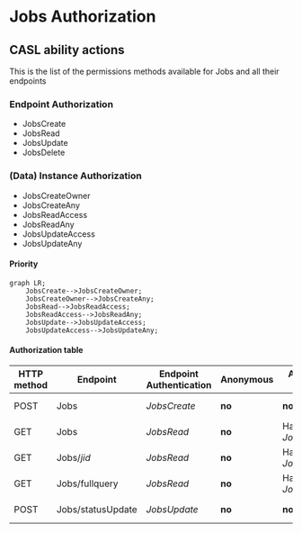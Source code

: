 # Jobs Authorization
## CASL ability actions
This is the list of the permissions methods available for Jobs and all their endpoints

### Endpoint Authorization
- JobsCreate
- JobsRead
- JobsUpdate
- JobsDelete

### (Data) Instance Authorization
- JobsCreateOwner
- JobsCreateAny
- JobsReadAccess
- JobsReadAny
- JobsUpdateAccess
- JobsUpdateAny

#### Priority
```mermaid
graph LR;
    JobsCreate-->JobsCreateOwner;
    JobsCreateOwner-->JobsCreateAny;
    JobsRead-->JobsReadAccess;
    JobsReadAccess-->JobsReadAny;
    JobsUpdate-->JobsUpdateAccess;
    JobsUpdateAccess-->JobsUpdateAny;
```

#### Authorization table
| HTTP method | Endpoint | Endpoint Authentication | Anonymous | Authenticated User | Create Jobs Groups | Update Jobs Groups | Admin Groups | Delete Groups | Notes |
| -------- | ------- | ------- | ------- | ------- | ------- | ------- | ------- | ------- | ------- |
| POST | Jobs | _JobsCreate_ | __no__ | __no__ | Owner<br>_JobsCreateOwner_ | __no__ | Any<br>_JobsCreateAny_ | __no__ |  |
| GET | Jobs | _JobsRead_ | __no__ | Has Access<br>_JobsReadAccess_ | Has Access<br>_JobsReadAccess_ |  __no__  | Any<br>_JobsReadAny_ | __no__ |  |
| GET | Jobs/_jid_ | _JobsRead_ | __no__ | Has Access<br>_JobsReadAccess_ | Has Access<br>_JobsReadAccess_ |  __no__  | Any<br>_JobsReadAny_ | __no__ |  |
| GET | Jobs/fullquery | _JobsRead_ | __no__ | Has Access<br>_JobsReadAccess_ | Has Access<br>_JobsReadAccess_ |  __no__  | Any<br>_JobsReadAny_ | __no__ |  |
| POST | Jobs/statusUpdate | _JobsUpdate_ | __no__ | __no__ | __no__ | Has Access<br>_JobsUpdateAccess_ | Any<br>_JobsUpdateAny_ | __no__ |  |

